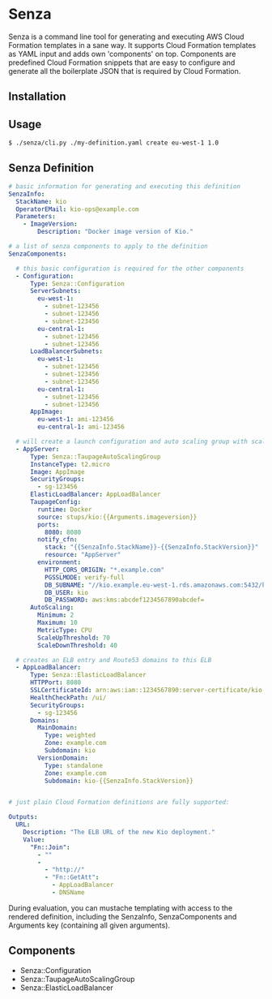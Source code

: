 # Senza

Senza is a command line tool for generating and executing AWS Cloud Formation templates in a sane way. It supports
Cloud Formation templates as YAML input and adds own 'components' on top. Components are predefined Cloud Formation
snippets that are easy to configure and generate all the boilerplate JSON that is required by Cloud Formation.

## Installation


## Usage

    $ ./senza/cli.py ./my-definition.yaml create eu-west-1 1.0

## Senza Definition

```yaml
# basic information for generating and executing this definition
SenzaInfo:
  StackName: kio
  OperatorEMail: kio-ops@example.com
  Parameters:
    - ImageVersion:
        Description: "Docker image version of Kio."

# a list of senza components to apply to the definition
SenzaComponents:

  # this basic configuration is required for the other components
  - Configuration:
      Type: Senza::Configuration
      ServerSubnets:
        eu-west-1:
          - subnet-123456
          - subnet-123456
          - subnet-123456
        eu-central-1:
          - subnet-123456
          - subnet-123456
      LoadBalancerSubnets:
        eu-west-1:
          - subnet-123456
          - subnet-123456
          - subnet-123456
        eu-central-1:
          - subnet-123456
          - subnet-123456
      AppImage:
        eu-west-1: ami-123456
        eu-central-1: ami-123456

  # will create a launch configuration and auto scaling group with scaling triggers
  - AppServer:
      Type: Senza::TaupageAutoScalingGroup
      InstanceType: t2.micro
      Image: AppImage
      SecurityGroups:
        - sg-123456
      ElasticLoadBalancer: AppLoadBalancer
      TaupageConfig:
        runtime: Docker
        source: stups/kio:{{Arguments.imageversion}}
        ports:
          8080: 8080
        notify_cfn:
          stack: "{{SenzaInfo.StackName}}-{{SenzaInfo.StackVersion}}"
          resource: "AppServer"
        environment:
          HTTP_CORS_ORIGIN: "*.example.com"
          PGSSLMODE: verify-full
          DB_SUBNAME: "//kio.example.eu-west-1.rds.amazonaws.com:5432/kio?ssl=true"
          DB_USER: kio
          DB_PASSWORD: aws:kms:abcdef1234567890abcdef=
      AutoScaling:
        Minimum: 2
        Maximum: 10
        MetricType: CPU
        ScaleUpThreshold: 70
        ScaleDownThreshold: 40

  # creates an ELB entry and Route53 domains to this ELB
  - AppLoadBalancer:
      Type: Senza::ElasticLoadBalancer
      HTTPPort: 8080
      SSLCertificateId: arn:aws:iam::1234567890:server-certificate/kio-example-com
      HealthCheckPath: /ui/
      SecurityGroups:
        - sg-123456
      Domains:
        MainDomain:
          Type: weighted
          Zone: example.com
          Subdomain: kio
        VersionDomain:
          Type: standalone
          Zone: example.com
          Subdomain: kio-{{SenzaInfo.StackVersion}}


# just plain Cloud Formation definitions are fully supported:

Outputs:
  URL:
    Description: "The ELB URL of the new Kio deployment."
    Value:
      "Fn::Join":
        - ""
        -
          - "http://"
          - "Fn::GetAtt":
            - AppLoadBalancer
            - DNSName
```

During evaluation, you can mustache templating with access to the rendered definition, including the SenzaInfo,
SenzaComponents and Arguments key (containing all given arguments).

## Components

* Senza::Configuration
* Senza::TaupageAutoScalingGroup
* Senza::ElasticLoadBalancer

